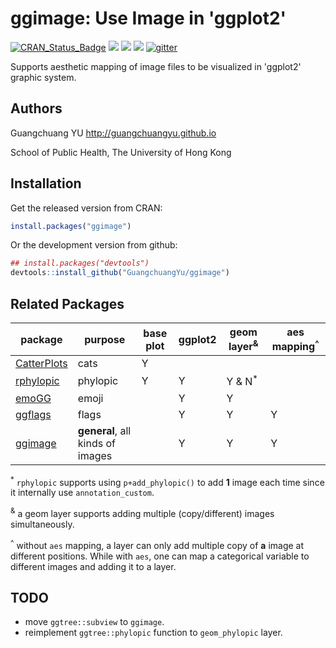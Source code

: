 # ggimage: Use Image in 'ggplot2'


[![CRAN_Status_Badge](http://www.r-pkg.org/badges/version/ggimage?color=green)](https://cran.r-project.org/package=ggimage)
![](http://cranlogs.r-pkg.org/badges/grand-total/ggimage?color=green)
![](http://cranlogs.r-pkg.org/badges/ggimage?color=green)
![](http://cranlogs.r-pkg.org/badges/last-week/ggimage?color=green)
[![gitter](https://img.shields.io/badge/GITTER-join%20chat-green.svg)](https://gitter.im/GuangchuangYu/Bioinformatics)


Supports aesthetic mapping of image files to be visualized in 'ggplot2' graphic system.


## Authors

Guangchuang YU <http://guangchuangyu.github.io>

School of Public Health, The University of Hong Kong

## Installation

Get the released version from CRAN:

```r
install.packages("ggimage")
```

Or the development version from github:

```r
## install.packages("devtools")
devtools::install_github("GuangchuangYu/ggimage")
```

## Related Packages

| package                                                                              | purpose                                        |base plot| ggplot2| geom layer<sup>&</sup>| aes mapping<sup>^</sup>|
| -------------------------------------------------------------------------| ------------------------------------------ | ---------- |---------- |--------------- | ----------------- |
| [CatterPlots](https://github.com/Gibbsdavidl/CatterPlots)| cats                                               | Y           |             |                    |                       |
| [rphylopic](https://github.com/sckott/rphylopic)               | phylopic                                        | Y           | Y          | Y & N<sup>*</sup>   |                       |
| [emoGG](https://github.com/dill/emoGG)                         | emoji                                             |             | Y          | Y                 |                       |
| [ggflags](https://github.com/baptiste/ggflags)                  | flags                                              |             | Y           | Y                 | Y                    |
| [ggimage](https://github.com/GuangchuangYu/ggimage)| **general**, all kinds of images|             | Y           | Y                 | Y                    |


<sup>*</sup> `rphylopic` supports using `p+add_phylopic()` to add **1** image each time since it internally use `annotation_custom`.

<sup>&</sup> a geom layer supports adding multiple (copy/different) images simultaneously.

<sup>^</sup> without `aes` mapping, a layer can only add multiple copy of **a** image at different positions. While with `aes`, one can map a categorical variable to different images and adding it to a layer.


## TODO

+ move `ggtree::subview` to `ggimage`.
+ reimplement `ggtree::phylopic` function to `geom_phylopic` layer.
